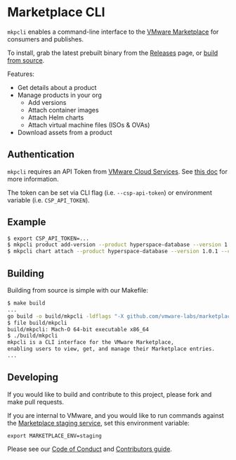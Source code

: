 # Marketplace CLI

`mkpcli` enables a command-line interface to the [VMware Marketplace](http://marketplace.cloud.vmware.com/) for consumers and publishes.

To install, grab the latest prebuilt binary from the [Releases](https://github.com/vmware-labs/marketplace-cli/releases) page, or [build from source](#building).

Features:
* Get details about a product
* Manage products in your org
  * Add versions
  * Attach container images
  * Attach Helm charts
  * Attach virtual machine files (ISOs & OVAs)
* Download assets from a product

## Authentication

`mkpcli` requires an API Token from [VMware Cloud Services](https://console.cloud.vmware.com/csp/gateway/portal/#/user/tokens). See [this doc](./docs/Authentication.md) for more information.

The token can be set via CLI flag (i.e. `--csp-api-token`) or environment variable (i.e. `CSP_API_TOKEN`).

## Example
```bash
$ export CSP_API_TOKEN=...
$ mkpcli product add-version --product hyperspace-database --version 1.0.1
$ mkpcli chart attach --product hyperspace-database --version 1.0.1 --chart ./hyperspace-database-1.0.1.tgz
```

## Building

Building from source is simple with our Makefile:

```bash
$ make build
...
go build -o build/mkpcli -ldflags "-X github.com/vmware-labs/marketplace-cli/v2/cmd.version=dev" ./main.go
$ file build/mkpcli 
build/mkpcli: Mach-O 64-bit executable x86_64
$ ./build/mkpcli 
mkpcli is a CLI interface for the VMware Marketplace,
enabling users to view, get, and manage their Marketplace entries.
...
```

## Developing

If you would like to build and contribute to this project, please fork and make pull requests.

If you are internal to VMware, and you would like to run commands against the [Marketplace staging service](https://stg.market.csp.vmware.com/), set this environment variable:
```
export MARKETPLACE_ENV=staging
```

Please see our [Code of Conduct](CODE-OF-CONDUCT.md) and [Contributors guide](CONTRIBUTING.md).

